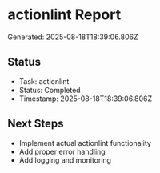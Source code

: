 # actionlint Report

Generated: 2025-08-18T18:39:06.806Z

## Status
- Task: actionlint
- Status: Completed
- Timestamp: 2025-08-18T18:39:06.806Z

## Next Steps
- Implement actual actionlint functionality
- Add proper error handling
- Add logging and monitoring
